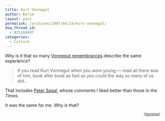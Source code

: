 ```yaml
---
title: Kurt Vonnegut
author: Kerim
layout: post
permalink: /archives/2007/04/14/kurt-vonnegut/
dsq_thread_id:
  - 825168497
categories:
  - Culture
---
```

Why is it that so many <a href="http://www.nytimes.com/2007/04/13/opinion/13fri4.html?ex=1334116800&#038;en=53f76050549c2f37&#038;ei=5090&#038;partner=rssuserland&#038;emc=rss" onclick="_gaq.push(['_trackEvent', 'outbound-article', 'http://www.nytimes.com/2007/04/13/opinion/13fri4.html?ex=1334116800&en=53f76050549c2f37&ei=5090&partner=rssuserland&emc=rss', 'Vonnegut remembrances']);" >Vonnegut remembrances</a> describe the same experience?

> If you read Kurt Vonnegut when you were young — read all there was of him, book after book as fast as you could the way so many of us did&#8230; 

That includes <a href="http://www.npr.org/templates/story/story.php?storyId=9554291" onclick="_gaq.push(['_trackEvent', 'outbound-article', 'http://www.npr.org/templates/story/story.php?storyId=9554291', 'Peter Sagal']);" >Peter Sagal</a>, whose comments I liked better than those in the *Times*.

It was the same for me. Why is that?  
<!-- technorati tags start -->

<div style="text-align:right;">
  <span style="font-size:x-small;">{<a href="http://www.technorati.com/tag/Vonnegut" onclick="_gaq.push(['_trackEvent', 'outbound-article', 'http://www.technorati.com/tag/Vonnegut', 'Vonnegut']);"  rel="tag">Vonnegut</a>}</span>


<!-- technorati tags end -->

